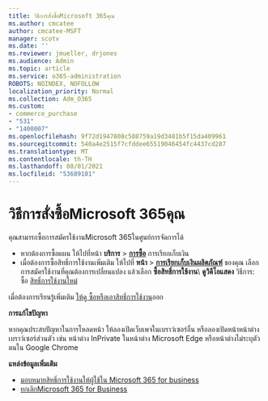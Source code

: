 ```yaml
---
title: วิธีการสั่งซื้อMicrosoft 365คุณ
ms.author: cmcatee
author: cmcatee-MSFT
manager: scotv
ms.date: ''
ms.reviewer: jmueller, drjones
ms.audience: Admin
ms.topic: article
ms.service: o365-administration
ROBOTS: NOINDEX, NOFOLLOW
localization_priority: Normal
ms.collection: Adm_O365
ms.custom:
- commerce_purchase
- "531"
- "1400007"
ms.openlocfilehash: 9f72d1947808c508759a19d3481b5f15da409961
ms.sourcegitcommit: 540a4e2515f7cfddee65519046454fc4437cd287
ms.translationtype: MT
ms.contentlocale: th-TH
ms.lasthandoff: 08/01/2021
ms.locfileid: "53689101"
---
```

# <a name="how-to-make-a-microsoft-365-purchase"></a>วิธีการสั่งซื้อMicrosoft 365คุณ

คุณสามารถซื้อการสมัครใช้งานMicrosoft 365ในศูนย์การจัดการได้
  
- หากต้องการซื้อแผน ให้ไปที่หน้า **บริการ** \> **[การซื้อ](https://go.microsoft.com/fwlink/p/?linkid=868433)** การเรียกเก็บเงิน
- เมื่อต้องการซื้อสิทธิ์การใช้งานเพิ่มเติม ให้ไปที่ **หน้า** \> **[การเรียกเก็บเงินผลิตภัณฑ์](https://go.microsoft.com/fwlink/p/?linkid=842054)** ของคุณ เลือกการสมัครใช้งานที่คุณต้องการเปลี่ยนแปลง แล้วเลือก **ซื้อสิทธิ์การใช้งาน**\\
**ดูวิดีโอแสดง** วิธีการ: ซื้อ [สิทธิ์การใช้งานใหม่](https://go.microsoft.com/fwlink/p/?linkid=2154857)
  
เมื่อต้องการเรียนรู้เพิ่มเติม [ให้ดู ซื้อหรือเอาสิทธิ์การใช้งาน](/microsoft-365/commerce/licenses/buy-licenses)ออก

**การแก้ไขปัญหา**

หากคุณประสบปัญหาในการโหลดหน้า ให้ลองเปิดเว็บเพจในเบราว์เซอร์อื่น หรือลองเปิดหน้าหน้าต่างเบราว์เซอร์ส่วนตัว เช่น หน้าต่าง InPrivate ในหน้าต่าง Microsoft Edge หรือหน้าต่างไม่ระบุตัวตนใน Google Chrome

**แหล่งข้อมูลเพิ่มเติม**
  
- [มอบหมายสิทธิ์การใช้งานให้ผู้ใช้ใน Microsoft 365 for business](/microsoft-365/admin/add-users/add-users)
- [ยกเลิกMicrosoft 365 for Business](/microsoft-365/commerce/subscriptions/cancel-your-subscription)